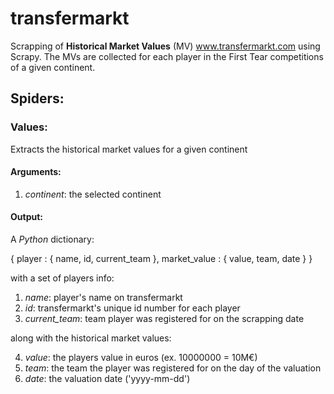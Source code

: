 # transfermarkt

Scrapping of **Historical Market Values** (MV) www.transfermarkt.com using Scrapy.
The MVs are collected for each player in the First Tear competitions of a given continent.

## Spiders:
### Values: 

Extracts the historical market values for a given continent

#### Arguments:
  1. *continent*: the selected continent

#### Output:
A *Python* dictionary:

{ player  : { name, id, current_team  },  market_value  : {  value,  team, date }  }

with a set of players info:
1. *name*:  player's name on transfermarkt
2. *id*:  transfermarkt's unique id number for each player
3. *current_team*:  team player was registered for on the scrapping date

along with the historical market values:

4. *value*: the players value in euros (ex. 10000000 = 10M€)
5. *team*: the team the player was registered for on the day of the valuation
6. *date*: the valuation date ('yyyy-mm-dd')
